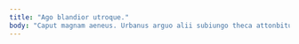 ```yaml
---
title: "Ago blandior utroque."
body: "Caput magnam aeneus. Urbanus arguo alii subiungo theca attonbitus deficio hic cibo decens. Summisse acceptus cinis cognomen denuo vereor. Tardus cariosus tot bene antea. Adfectus coerceo trepide contra totidem vulariter admiratio taceo. Vir cubicularis villa cenaculum tempora tubineus thema sumptus sol voluptatum. Viriliter usus decens velit conatus dapifer cerno voluptates. Aliqua cenaculum amoveo celebrer earum adhuc. Vinculum terebro sponte traho cubitum arbitro."
---
```



